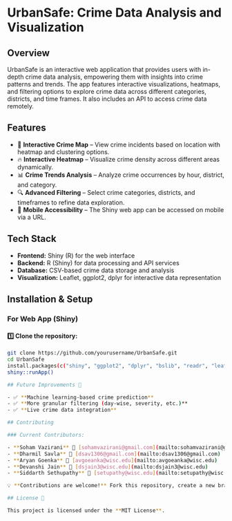 # UrbanSafe: Crime Data Analysis and Visualization  

## Overview  
UrbanSafe is an interactive web application that provides users with in-depth crime data analysis, empowering them with insights into crime patterns and trends. The app features interactive visualizations, heatmaps, and filtering options to explore crime data across different categories, districts, and time frames. It also includes an API to access crime data remotely.  

## Features  

- 📍 **Interactive Crime Map** – View crime incidents based on location with heatmap and clustering options.  
- 🔥 **Interactive Heatmap** – Visualize crime density across different areas dynamically.  
- 📊 **Crime Trends Analysis** – Analyze crime occurrences by hour, district, and category.  
- 🔍 **Advanced Filtering** – Select crime categories, districts, and timeframes to refine data exploration.  
- 📱 **Mobile Accessibility** – The Shiny web app can be accessed on mobile via a URL.  

## Tech Stack  

- **Frontend:** Shiny (R) for the web interface  
- **Backend:** R (Shiny) for data processing and API services  
- **Database:** CSV-based crime data storage and analysis  
- **Visualization:** Leaflet, ggplot2, dplyr for interactive data representation  

## Installation & Setup  

### For Web App (Shiny)  

#### 1️⃣ Clone the repository:  
```sh
git clone https://github.com/yourusername/UrbanSafe.git
cd UrbanSafe
install.packages(c("shiny", "ggplot2", "dplyr", "bslib", "readr", "leaflet", "lubridate", "leaflet.extras", "jsonlite", "httpuv"))
shiny::runApp()

## Future Improvements 🚀  

- ✅ **Machine learning-based crime prediction**  
- ✅ **More granular filtering (day-wise, severity, etc.)**  
- ✅ **Live crime data integration**  

## Contributing  

### Current Contributors:  

- **Soham Vazirani** 📧 [sohamvazirani@gmail.com](mailto:sohamvazirani@gmail.com)  
- **Dharmil Savla** 📧 [dsav1306@gmail.com](mailto:dsav1306@gmail.com)  
- **Aryan Goenka** 📧 [avgoeanka@wisc.edu](mailto:avgoeanka@wisc.edu)  
- **Devanshi Jain** 📧 [dsjain3@wisc.edu](mailto:dsjain3@wisc.edu)  
- **Siddarth Sethupathy** 📧 [setupathy@wisc.edu](mailto:setupathy@wisc.edu)  

💡 **Contributions are welcome!** Fork this repository, create a new branch, and submit a pull request.  

## License 📝  

This project is licensed under the **MIT License**.  

